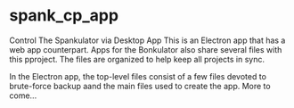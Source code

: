 # spank_cp_app
Control The Spankulator via Desktop App
This is an Electron app that has a web app counterpart.
Apps for the Bonkulator also share several files with this pproject.
The files are organized to help keep all projects in sync.

In the Electron app, the top-level files consist of a few files devoted to brute-force backup aand the main files used to create the app.
More to come...
